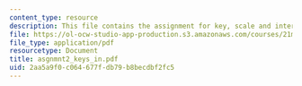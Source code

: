 ```yaml
---
content_type: resource
description: This file contains the assignment for key, scale and interval.
file: https://ol-ocw-studio-app-production.s3.amazonaws.com/courses/21m-301-harmony-and-counterpoint-i-spring-2005/2aa5a9f0c064677fdb79b8becdbf2fc5_asgnmnt2_keys_in.pdf
file_type: application/pdf
resourcetype: Document
title: asgnmnt2_keys_in.pdf
uid: 2aa5a9f0-c064-677f-db79-b8becdbf2fc5
---
```

